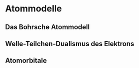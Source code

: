 # Atommodelle

## Das Bohrsche Atommodell

## Welle-Teilchen-Dualismus des Elektrons

## Atomorbitale
